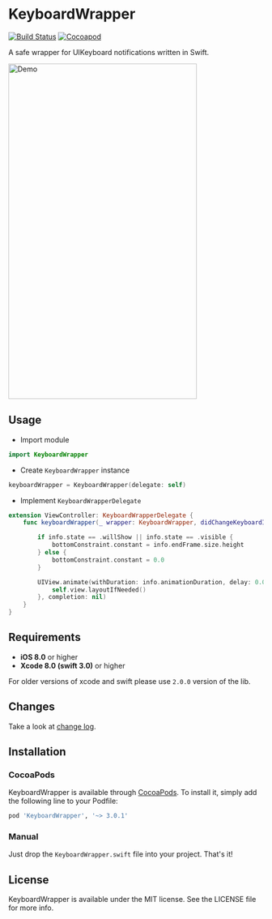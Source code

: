 # KeyboardWrapper
[![Build Status](https://travis-ci.org/zummenix/KeyboardWrapper.svg?branch=master)](https://travis-ci.org/zummenix/KeyboardWrapper)
[![Cocoapod](https://img.shields.io/cocoapods/v/KeyboardWrapper.svg)](https://cocoapods.org/pods/KeyboardWrapper)

A safe wrapper for UIKeyboard notifications written in Swift.

<img src="https://raw.github.com/zummenix/KeyboardWrapper/master/demo.gif" alt="Demo" width="372" height="662"/>

## Usage

- Import module
```Swift
import KeyboardWrapper
```

- Create `KeyboardWrapper` instance
```Swift
keyboardWrapper = KeyboardWrapper(delegate: self)
```

- Implement `KeyboardWrapperDelegate`
```Swift
extension ViewController: KeyboardWrapperDelegate {
    func keyboardWrapper(_ wrapper: KeyboardWrapper, didChangeKeyboardInfo info: KeyboardInfo) {

        if info.state == .willShow || info.state == .visible {
            bottomConstraint.constant = info.endFrame.size.height
        } else {
            bottomConstraint.constant = 0.0
        }

        UIView.animate(withDuration: info.animationDuration, delay: 0.0, options: info.animationOptions, animations: { () -> Void in
            self.view.layoutIfNeeded()
        }, completion: nil)
    }
}
```

## Requirements

- **iOS 8.0** or higher
- **Xcode 8.0 (swift 3.0)** or higher

For older versions of xcode and swift please use `2.0.0` version of the lib.

## Changes

Take a look at [change log](CHANGELOG.md).

## Installation

### CocoaPods

KeyboardWrapper is available through [CocoaPods](http://cocoapods.org). To install
it, simply add the following line to your Podfile:

```ruby
pod 'KeyboardWrapper', '~> 3.0.1'
```

### Manual

Just drop the `KeyboardWrapper.swift` file into your project. That's it!

## License

KeyboardWrapper is available under the MIT license. See the LICENSE file for more info.
